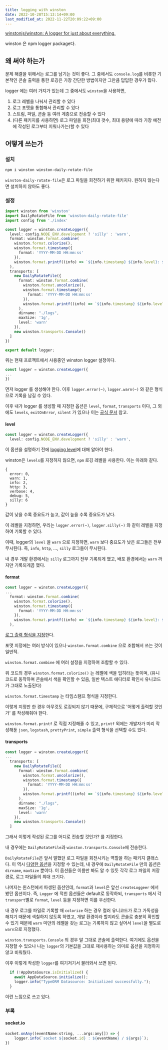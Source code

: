 ```yaml
---
title: logging with winston
date: 2022-10-28T15:13:14+09:00
last_modified_at: 2022-11-22T20:09:22+09:00
---
```

[winstonjs/winston: A logger for just about everything.](https://github.com/winstonjs/winston)

winston 은 npm logger package다.

## 왜 써야 하는가

문제 해결을 위해서는 로그를 남기는 것이 좋다. 그 중에서도 `console.log`를 비롯한 기본적인 콘솔 출력을 통한 로깅은 가장 간단한 방법이지만 그만큼 답답한 경우가 많다.

logger 에는 여러 가지가 있는데 그 중에서도 `winston`을 사용하면,

1. 로그 레벨을 나눠서 관리할 수 있다
2. 로그 포맷을 통합해서 관리할 수 있다
3. 스트림, 파일, 콘솔 등 여러 계층으로 전송할 수 있다
4. (다른 패키지를 사용하면) 로그 파일을 회전(최대 갯수, 최대 용량에 따라 가장 예전에 작성된 로그부터 지워나가는)할 수 있다

## 어떻게 쓰는가

### 설치

```bash
npm i winston winston-daily-rotate-file
```

`winston-daily-rotate-file`은 로그 파일을 회전하기 위한 패키지다. 원하지 않는다면 설치하지 않아도 좋다.

### 설정

```ts
import winston from 'winston'
import DailyRotateFile from 'winston-daily-rotate-file'
import config from './index'

const logger = winston.createLogger({
  level: config.NODE_ENV.development ? 'silly' : 'warn',
  format: winston.format.combine(
    winston.format.colorize(),
    winston.format.timestamp({
      format: 'YYYY-MM-DD HH:mm:ss'
    }),
    winston.format.printf((info) => `${info.timestamp} ${info.level}: ${info.message}`)
  ),
  transports: [
    new DailyRotateFile({  
      format: winston.format.combine(
        winston.format.uncolorize(),
        winston.format.timestamp({
          format: 'YYYY-MM-DD HH:mm:ss'
        }),
        winston.format.printf((info) => `${info.timestamp} ${info.level}: ${info.message}`)
      ), 
      dirname: "./logs",
      maxSize: '1g',
      level: 'warn'
    }),
    new winston.transports.Console()
  ]
})

export default logger;
```

위는 현재 프로젝트에서 사용중인 winston logger 설정이다.

```ts
const logger = winston.createLogger({
...
})
```

먼저 logger 를 생성해야 한다. 이후 `logger.error(~)`, `logger.warn(~)` 와 같은 형식으로 기록을 남길 수 있다.

이후 내가 logger 를 생성할 때 지정한 옵션은 `level`, `format`, `transports` 이다, 그 외에도 `levels`, `exitOnError`, `silent` 가 있으나 이는 [공식 문서](https://github.com/winstonjs/winston#creating-your-own-logger) 참고.

#### level

```ts
const logger = winston.createLogger({
  level: config.NODE_ENV.development ? 'silly' : 'warn',
```

이 옵션을 설명하기 전에 [logging level](https://github.com/winstonjs/winston#logging-levels)에 대해 알아야 한다.

winston은 `levels`를 지정하지 않으면, `npm` 로깅 레벨을 사용한다. 이는 아래와 같다.

```
{
  error: 0,
  warn: 1,
  info: 2,
  http: 3,
  verbose: 4,
  debug: 5,
  silly: 6
}
```

값이 낮을 수록 중요도가 높고, 값이 높을 수록 중요도가 낮다.

이 레벨을 지정하면, 우리는 `logger.error(~)`, `logger.silly(~)` 와 같이 레벨을 지정하여 기록할 수 있다.

이때, logger의 `level` 을 `warn` 으로 지정하면, `warn` 보다 중요도가 낮은 로그들은 전부 무시된다. 즉, `info`, `http`, ..., `silly` 로그들이 무시된다.

내 경우 개발 환경에서는 `silly` 로그까지 전부 기록되게 했고, 배포 환경에서는 `warn` 까지만 기록되게끔 했다.

#### format

```ts
const logger = winston.createLogger({
...
  format: winston.format.combine(
    winston.format.colorize(),
    winston.format.timestamp({
      format: 'YYYY-MM-DD HH:mm:ss'
    }),
    winston.format.printf((info) => `${info.timestamp} ${info.level}: ${info.message}`)
  ),
```

[로그 출력 형식을 지정](https://github.com/winstonjs/winston#formats)한다. 

포맷 지정에는 여러 방식이 있으나 `winston.format.combine` 으로 조합해서 쓰는 것이 일반적.

`winston.format.combine` 에 여러 설정을 지정하여 조합할 수 있다.

위 코드의 경우 `winston.format.colorize()` 는 레벨에 색을 입히라는 뜻이며, (유니코드로 동작하며 콘솔에서 색을 확인할 수 있음, 일반 텍스트 에디터로 확인시 유니코드가 그대로 노출된다)

`winston.format.timestamp` 는 타임스탬프 형식을 지정한다.

이렇게 지정만 한 경우 아무것도 로깅되지 않기 때문에, 구체적으로 '어떻게 출력할 것인가' 를 작성해줘야 한다.

`winston.format.printf` 로 직접 지정해줄 수 있고, `printf` 외에는 개발자가 미리 작성해둔 `json`, `logstash`, `prettyPrint`, `simple` 출력 형식을 선택할 수도 있다.

#### transports

```ts
const logger = winston.createLogger({
...
  transports: [
    new DailyRotateFile({  
      format: winston.format.combine(
        winston.format.uncolorize(),
        winston.format.timestamp({
          format: 'YYYY-MM-DD HH:mm:ss'
        }),
        winston.format.printf((info) => `${info.timestamp} ${info.level}: ${info.message}`)
      ), 
      dirname: "./logs",
      maxSize: '1g',
      level: 'warn'
    }),
    new winston.transports.Console()
  ]
```

그래서 이렇게 작성된 로그를 어디로 전송할 것인가? 를 지정한다.

내 경우에는 `DailyRotateFile`과 `winston.transports.Console`에 전송한다.

`DailyRotateFile`은 앞서 말했던 로그 파일을 회전시키는 역할을 하는 패키지 클래스다. 이 역시 [다양한 옵션](https://github.com/winstonjs/winston-daily-rotate-file)을 지정할 수 있는데, 내 경우에 `DailyRotateFile` 만의 옵션은 `dirname`, `maxSize` 뿐이다. 이 옵션들은 이름만 봐도 알 수 있듯 각각 로그 파일의 저장 경로, 로그 파일들의 최대 크기다. 

나머지는 윈스턴에서 파생된 옵션인데, `format`과 `level`은 앞선 `createLoggeer` 에서 봤던 옵션이다. 즉, `Logger` 에 적힌 옵션들은 default로 동작하되, `transports` 에서 각 `transport`별로 `format`, `level` 등을 지정하면 이를 우선한다.

내 경우 로그를 파일로 기록할 때 `colorize` 하는 경우 컬러 유니코드가 로그 가독성을 해치기 때문에 색칠하지 않도록 하였고, 개발 환경이라 할지라도 콘솔로 충분히 확인할 수 있기 때문에 `warn` 미만의 레벨을 갖는 로그는 기록하지 않고 싶어서 `level`을 별도로 `warn`으로 지정했다.

`winston.transports.Console` 의 경우 말 그대로 콘솔에 출력한다. 여기에도 옵션을 지정할 수 있으나 나는 `logger`의 기본값을 그대로 재사용하는 의미로 옵션을 지정하지 않고 비워뒀다.

이후 이렇게 작성한 `logger`를 여기저기서 불러와서 쓰면 된다.

```ts
  if (!AppDataSource.isInitialized) {
    await AppDataSource.initialize();
    logger.info("TypeORM Datasource: Initialized successfully.");
  }
```

이런 느낌으로 쓰고 있다.

### 부록

#### socket.io

```js
socket.onAny((eventName:string, ...args:any[]) => {
	logger.info(`socket ${socket.id} : ${eventName} / ${args}`);
})
```